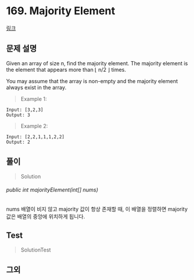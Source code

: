 # 169. Majority Element   
[링크](https://leetcode.com/problems/majority-element/)

## 문제 설명

Given an array of size n, find the majority element. 
The majority element is the element that appears more than ⌊ n/2 ⌋ times.

You may assume that the array is non-empty and the majority element always exist in the array.

> Example 1:
```
Input: [3,2,3]
Output: 3
```
> Example 2:
```
Input: [2,2,1,1,1,2,2]
Output: 2
```
## 풀이
> Solution

###### public int majorityElement(int[] nums)  
nums 배열이 비지 않고 majority 값이 항상 존재할 때, 
이 배열을 정렬하면 majority 값은 배열의 중앙에 위치하게 됩니다. 


## Test    
> SolutionTest


## 그외
